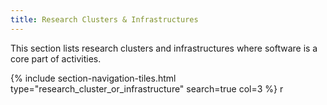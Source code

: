 ```yaml
---
title: Research Clusters & Infrastructures
---
```


This section lists research clusters and infrastructures where software is a core part of activities.  


{% include section-navigation-tiles.html type="research_cluster_or_infrastructure" search=true col=3 %}
r

